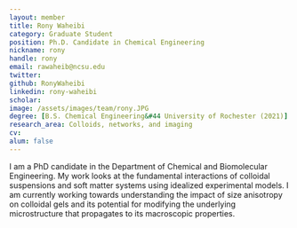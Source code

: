 ```yaml
---
layout: member
title: Rony Waheibi
category: Graduate Student
position: Ph.D. Candidate in Chemical Engineering
nickname: rony
handle: rony
email: rawaheib@ncsu.edu
twitter:
github: RonyWaheibi
linkedin: rony-waheibi
scholar:
image: /assets/images/team/rony.JPG 
degree: [B.S. Chemical Engineering&#44 University of Rochester (2021)] 
research_area: Colloids, networks, and imaging 
cv:
alum: false
---
```


I am a PhD candidate in the Department of Chemical and Biomolecular Engineering. My work looks at the fundamental interactions of colloidal suspensions and soft matter systems using idealized experimental models. I am currently working towards understanding the impact of size anisotropy on colloidal gels and its potential for modifying the underlying microstructure that propagates to its macroscopic properties.
